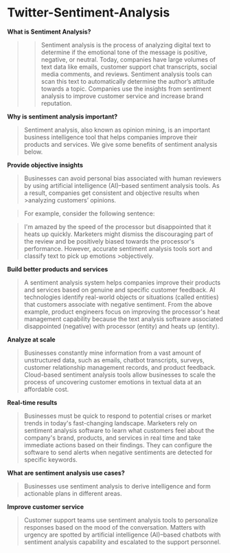 # Twitter-Sentiment-Analysis

**What is Sentiment Analysis?**

>>Sentiment analysis is the process of analyzing digital text to determine if the emotional tone of the message is positive, negative, or neutral. Today, companies have large volumes of text data like emails, customer support chat transcripts, social media comments, and reviews. Sentiment analysis tools can scan this text to automatically determine the author’s attitude towards a topic. Companies use the insights from sentiment analysis to improve customer service and increase brand reputation. 

**Why is sentiment analysis important?**

>Sentiment analysis, also known as opinion mining, is an important business intelligence tool that helps companies improve their products and services. We give some benefits of sentiment analysis below.

**Provide objective insights**

>Businesses can avoid personal bias associated with human reviewers by using artificial intelligence (AI)–based sentiment analysis tools. As a result, companies get consistent and objective results when >analyzing customers’ opinions.

>For example, consider the following sentence: 

>I'm amazed by the speed of the processor but disappointed that it heats up quickly. 
>Marketers might dismiss the discouraging part of the review and be positively biased towards the processor's performance. However, accurate sentiment analysis tools sort and classify text to pick up emotions >objectively.

**Build better products and services**

>A sentiment analysis system helps companies improve their products and services based on genuine and specific customer feedback. AI technologies identify real-world objects or situations (called entities) that customers associate with negative sentiment. From the above example, product engineers focus on improving the processor's heat management capability because the text analysis software associated disappointed (negative) with processor (entity) and heats up (entity).

**Analyze at scale**

>Businesses constantly mine information from a vast amount of unstructured data, such as emails, chatbot transcripts, surveys, customer relationship management records, and product feedback. Cloud-based sentiment analysis tools allow businesses to scale the process of uncovering customer emotions in textual data at an affordable cost. 

**Real-time results**

>Businesses must be quick to respond to potential crises or market trends in today's fast-changing landscape. Marketers rely on sentiment analysis software to learn what customers feel about the company's brand, products, and services in real time and take immediate actions based on their findings. They can configure the software to send alerts when negative sentiments are detected for specific keywords.

**What are sentiment analysis use cases?**

>Businesses use sentiment analysis to derive intelligence and form actionable plans in different areas.

**Improve customer service**
>Customer support teams use sentiment analysis tools to personalize responses based on the mood of the conversation. Matters with urgency are spotted by artificial intelligence (AI)–based chatbots with sentiment analysis capability and escalated to the support personnel.
